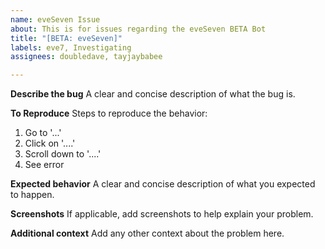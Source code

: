 ```yaml
---
name: eveSeven Issue
about: This is for issues regarding the eveSeven BETA Bot
title: "[BETA: eveSeven]"
labels: eve7, Investigating
assignees: doubledave, tayjaybabee

---
```


**Describe the bug**
A clear and concise description of what the bug is.

**To Reproduce**
Steps to reproduce the behavior:
1. Go to '...'
2. Click on '....'
3. Scroll down to '....'
4. See error

**Expected behavior**
A clear and concise description of what you expected to happen.

**Screenshots**
If applicable, add screenshots to help explain your problem.

**Additional context**
Add any other context about the problem here.
